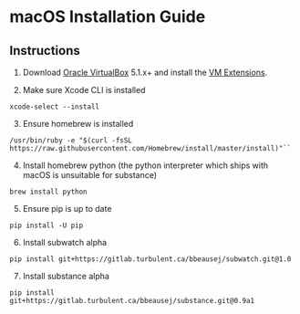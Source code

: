 # macOS Installation Guide

## Instructions

1. Download [Oracle VirtualBox](https://www.virtualbox.org/wiki/Downloads) 5.1.x+ and install the [VM Extensions](http://download.virtualbox.org/virtualbox/5.1.6/Oracle_VM_VirtualBox_Extension_Pack-5.1.6-110634.vbox-extpack).

2. Make sure Xcode CLI is installed

```
xcode-select --install
```

3. Ensure homebrew is installed

```
/usr/bin/ruby -e "$(curl -fsSL https://raw.githubusercontent.com/Homebrew/install/master/install)"``
```

4. Install homebrew python (the python interpreter which ships with macOS is unsuitable for substance)

```
brew install python
```

5. Ensure pip is up to date

```
pip install -U pip
```

6. Install subwatch alpha

```
pip install git+https://gitlab.turbulent.ca/bbeausej/subwatch.git@1.0
```

7. Install substance alpha

```
pip install git+https://gitlab.turbulent.ca/bbeausej/substance.git@0.9a1
```

